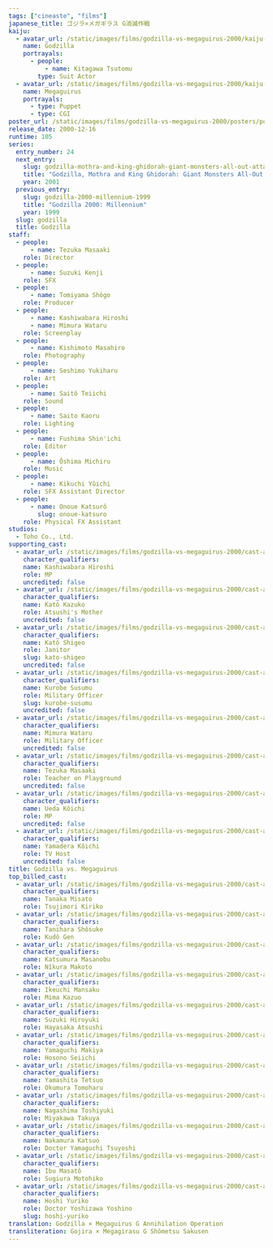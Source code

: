 ```yaml
---
tags: ["cineaste", "films"]
japanese_title: ゴジラ×メガギラス G消滅作戦
kaiju:
  - avatar_url: /static/images/films/godzilla-vs-megaguirus-2000/kaiju-avatars/tsutomu-kitagawa-0.webp
    name: Godzilla
    portrayals:
      - people:
          - name: Kitagawa Tsutomu
        type: Suit Actor
  - avatar_url: /static/images/films/godzilla-vs-megaguirus-2000/kaiju-avatars/02070.webp
    name: Megaguirus
    portrayals:
      - type: Puppet
      - type: CGI
poster_url: /static/images/films/godzilla-vs-megaguirus-2000/posters/poster.webp
release_date: 2000-12-16
runtime: 105
series:
  entry_number: 24
  next_entry:
    slug: godzilla-mothra-and-king-ghidorah-giant-monsters-all-out-attack-2001
    title: "Godzilla, Mothra and King Ghidorah: Giant Monsters All-Out Attack"
    year: 2001
  previous_entry:
    slug: godzilla-2000-millennium-1999
    title: "Godzilla 2000: Millennium"
    year: 1999
  slug: godzilla
  title: Godzilla
staff:
  - people:
      - name: Tezuka Masaaki
    role: Director
  - people:
      - name: Suzuki Kenji
    role: SFX
  - people:
      - name: Tomiyama Shôgo
    role: Producer
  - people:
      - name: Kashiwabara Hiroshi
      - name: Mimura Wataru
    role: Screenplay
  - people:
      - name: Kishimoto Masahiro
    role: Photography
  - people:
      - name: Seshimo Yukiharu
    role: Art
  - people:
      - name: Saitô Teiichi
    role: Sound
  - people:
      - name: Saito Kaoru
    role: Lighting
  - people:
      - name: Fushima Shin'ichi
    role: Editor
  - people:
      - name: Ôshima Michiru
    role: Music
  - people:
      - name: Kikuchi Yûichi
    role: SFX Assistant Director
  - people:
      - name: Onoue Katsurô
        slug: onoue-katsuro
    role: Physical FX Assistant
studios:
  - Toho Co., Ltd.
supporting_cast:
  - avatar_url: /static/images/films/godzilla-vs-megaguirus-2000/cast-avatars/hiroshi-kashiwabara-0.webp
    character_qualifiers:
    name: Kashiwabara Hiroshi
    role: MP
    uncredited: false
  - avatar_url: /static/images/films/godzilla-vs-megaguirus-2000/cast-avatars/kazuko-kato-0.webp
    character_qualifiers:
    name: Katô Kazuko
    role: Atsushi's Mother
    uncredited: false
  - avatar_url: /static/images/films/godzilla-vs-megaguirus-2000/cast-avatars/shigeo-kato-0.webp
    character_qualifiers:
    name: Katô Shigeo
    role: Janitor
    slug: kato-shigeo
    uncredited: false
  - avatar_url: /static/images/films/godzilla-vs-megaguirus-2000/cast-avatars/susumu-kurobe-0.webp
    character_qualifiers:
    name: Kurobe Susumu
    role: Military Officer
    slug: kurobe-susumu
    uncredited: false
  - avatar_url: /static/images/films/godzilla-vs-megaguirus-2000/cast-avatars/wataru-mimura-0.webp
    character_qualifiers:
    name: Mimura Wataru
    role: Military Officer
    uncredited: false
  - avatar_url: /static/images/films/godzilla-vs-megaguirus-2000/cast-avatars/masaaki-tezuka-0.webp
    character_qualifiers:
    name: Tezuka Masaaki
    role: Teacher on Playground
    uncredited: false
  - avatar_url: /static/images/films/godzilla-vs-megaguirus-2000/cast-avatars/koichi-ueda-0.webp
    character_qualifiers:
    name: Ueda Kôichi
    role: MP
    uncredited: false
  - avatar_url: /static/images/films/godzilla-vs-megaguirus-2000/cast-avatars/koichi-yamadera-0.webp
    character_qualifiers:
    name: Yamadera Kôichi
    role: TV Host
    uncredited: false
title: Godzilla vs. Megaguirus
top_billed_cast:
  - avatar_url: /static/images/films/godzilla-vs-megaguirus-2000/cast-avatars/misato-tanaka-0.webp
    character_qualifiers:
    name: Tanaka Misato
    role: Tsujimori Kiriko
  - avatar_url: /static/images/films/godzilla-vs-megaguirus-2000/cast-avatars/shosuke-tanihara-0.webp
    character_qualifiers:
    name: Tanihara Shôsuke
    role: Kudô Gen
  - avatar_url: /static/images/films/godzilla-vs-megaguirus-2000/cast-avatars/masanobu-katsumura-0.webp
    character_qualifiers:
    name: Katsumura Masanobu
    role: Nîkura Makoto
  - avatar_url: /static/images/films/godzilla-vs-megaguirus-2000/cast-avatars/rinsaku-ikeuchi-0.webp
    character_qualifiers:
    name: Ikeuchi Mansaku
    role: Mima Kazuo
  - avatar_url: /static/images/films/godzilla-vs-megaguirus-2000/cast-avatars/hiroyuki-suzuki-0.webp
    character_qualifiers:
    name: Suzuki Hiroyuki
    role: Hayasaka Atsushi
  - avatar_url: /static/images/films/godzilla-vs-megaguirus-2000/cast-avatars/makiya-yamaguchi-0.webp
    character_qualifiers:
    name: Yamaguchi Makiya
    role: Hosono Seiichi
  - avatar_url: /static/images/films/godzilla-vs-megaguirus-2000/cast-avatars/tetsuo-yamashita-0.webp
    character_qualifiers:
    name: Yamashita Tetsuo
    role: Okumura Tomoharu
  - avatar_url: /static/images/films/godzilla-vs-megaguirus-2000/cast-avatars/toshiyuki-nagashima-0.webp
    character_qualifiers:
    name: Nagashima Toshiyuki
    role: Miyakawa Takuya
  - avatar_url: /static/images/films/godzilla-vs-megaguirus-2000/cast-avatars/katsuo-nakamura-0.webp
    character_qualifiers:
    name: Nakamura Katsuo
    role: Doctor Yamaguchi Tsuyoshi
  - avatar_url: /static/images/films/godzilla-vs-megaguirus-2000/cast-avatars/masato-ibu-0.webp
    character_qualifiers:
    name: Ibu Masatô
    role: Sugiura Motohiko
  - avatar_url: /static/images/films/godzilla-vs-megaguirus-2000/cast-avatars/yuriko-hoshi-0.webp
    character_qualifiers:
    name: Hoshi Yuriko
    role: Doctor Yoshizawa Yoshino
    slug: hoshi-yuriko
translation: Godzilla × Megaguirus G Annihilation Operation
transliteration: Gojira × Megagirasu G Shômetsu Sakusen
---
```

